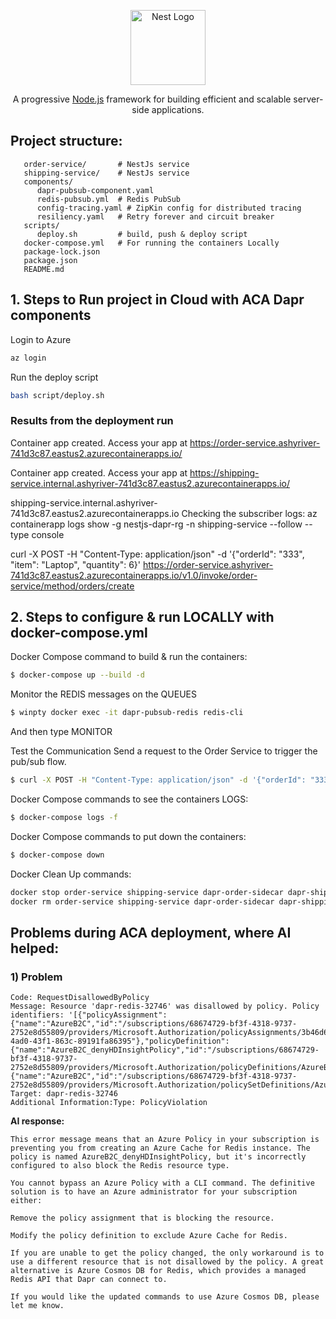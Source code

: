 <p align="center">
  <a href="http://nestjs.com/" target="blank"><img src="https://nestjs.com/img/logo-small.svg" width="120" alt="Nest Logo" /></a>
</p>

[circleci-image]: https://img.shields.io/circleci/build/github/nestjs/nest/master?token=abc123def456
[circleci-url]: https://circleci.com/gh/nestjs/nest

  <p align="center">A progressive <a href="http://nodejs.org" target="_blank">Node.js</a> framework for building efficient and scalable server-side applications.</p>


## Project structure:
```
   order-service/       # NestJs service
   shipping-service/    # NestJs service
   components/
      dapr-pubsub-component.yaml
      redis-pubsub.yml  # Redis PubSub
      config-tracing.yaml # ZipKin config for distributed tracing
      resiliency.yaml   # Retry forever and circuit breaker
   scripts/
      deploy.sh         # build, push & deploy script
   docker-compose.yml   # For running the containers Locally 
   package-lock.json
   package.json
   README.md
```

## 1. Steps to Run project in Cloud with ACA Dapr components 

Login to Azure 
```bash
az login
```

Run the deploy script
```bash
bash script/deploy.sh
```

### Results from the deployment run
Container app created. Access your app at https://order-service.ashyriver-741d3c87.eastus2.azurecontainerapps.io/

Container app created. Access your app at https://shipping-service.internal.ashyriver-741d3c87.eastus2.azurecontainerapps.io/

shipping-service.internal.ashyriver-741d3c87.eastus2.azurecontainerapps.io
Checking the subscriber logs:
    az containerapp logs show -g nestjs-dapr-rg -n shipping-service --follow --type console

curl -X POST -H "Content-Type: application/json" -d '{"orderId": "333", "item": "Laptop", "quantity": 6}' https://order-service.ashyriver-741d3c87.eastus2.azurecontainerapps.io/v1.0/invoke/order-service/method/orders/create



## 2. Steps to configure & run LOCALLY with docker-compose.yml

Docker Compose command to build & run the containers: 
```bash
$ docker-compose up --build -d
```

Monitor the REDIS messages on the QUEUES
```bash
$ winpty docker exec -it dapr-pubsub-redis redis-cli
```
And then type MONITOR

Test the Communication
Send a request to the Order Service to trigger the pub/sub flow.

```bash
$ curl -X POST -H "Content-Type: application/json" -d '{"orderId": "333", "item": "Laptop", "quantity": 6}' http://localhost:3500/v1.0/invoke/order-service/method/orders/create
```

Docker Compose commands to see the containers LOGS: 
```bash
$ docker-compose logs -f
```

Docker Compose commands to put down the containers: 
```bash
$ docker-compose down
```

Docker Clean Up commands: 
```bash
docker stop order-service shipping-service dapr-order-sidecar dapr-shipping-sidecar dapr-pubsub-redis zipkin
docker rm order-service shipping-service dapr-order-sidecar dapr-shipping-sidecar dapr-pubsub-redis zipkin
```




## Problems during ACA deployment, where AI helped: 

### 1) Problem
```
Code: RequestDisallowedByPolicy
Message: Resource 'dapr-redis-32746' was disallowed by policy. Policy identifiers: '[{"policyAssignment":{"name":"AzureB2C","id":"/subscriptions/68674729-bf3f-4318-9737-2752e8d55809/providers/Microsoft.Authorization/policyAssignments/3b46d691-4ad0-43f1-863c-89191fa86395"},"policyDefinition":{"name":"AzureB2C_denyHDInsightPolicy","id":"/subscriptions/68674729-bf3f-4318-9737-2752e8d55809/providers/Microsoft.Authorization/policyDefinitions/AzureB2C_denyHDInsightPolicy","version":"1.0.0"},"policySetDefinition":{"name":"AzureB2C","id":"/subscriptions/68674729-bf3f-4318-9737-2752e8d55809/providers/Microsoft.Authorization/policySetDefinitions/AzureB2C","version":"1.0.0"}}]'.
Target: dapr-redis-32746
Additional Information:Type: PolicyViolation
```

**AI response:**
```
This error message means that an Azure Policy in your subscription is preventing you from creating an Azure Cache for Redis instance. The policy is named AzureB2C_denyHDInsightPolicy, but it's incorrectly configured to also block the Redis resource type.

You cannot bypass an Azure Policy with a CLI command. The definitive solution is to have an Azure administrator for your subscription either:

Remove the policy assignment that is blocking the resource.

Modify the policy definition to exclude Azure Cache for Redis.

If you are unable to get the policy changed, the only workaround is to use a different resource that is not disallowed by the policy. A great alternative is Azure Cosmos DB for Redis, which provides a managed Redis API that Dapr can connect to.

If you would like the updated commands to use Azure Cosmos DB, please let me know.
```
